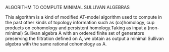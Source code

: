 ALGORITHM TO COMPUTE MINIMAL SULLIVAN ALGEBRAS

This algorithm is a kind of modified AT-model algorithm used to compute in the past other kinds of topology information such as (co)homology, cup products on cohomology and persistent homology.Taking as input a (non-minimal) Sullivan algebra A with an ordered finite set of generators preserving the filtration defined on A, we obtain as output a minimal Sullivan algebra with the same rational cohomology as A. 
